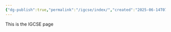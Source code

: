 ```yaml
---
{"dg-publish":true,"permalink":"/igcse/index/","created":"2025-06-14T07:59:02.610+03:00","updated":"2025-06-16T06:00:06.796+03:00"}
---
```



This is the IGCSE page